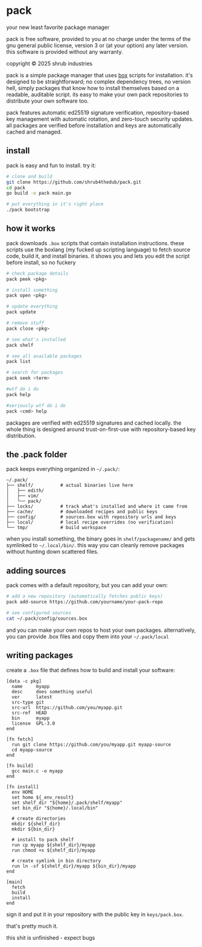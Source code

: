 # pack
your new least favorite package manager

pack is free software, provided to you at no charge under the terms of the
gnu general public license, version 3 or (at your option) any later version.
this software is provided without any warranty.

copyright © 2025 shrub industries

pack is a simple package manager that uses [box](https://github.com/shrub4thedub/boxlang) scripts for installation. it's designed to be straightforward; no complex dependency trees, no version hell, simply packages that know how to install themselves based on a readable, auditable script. its easy to make your own pack repositories to distribute your own software too.

pack features automatic ed25519 signature verification, repository-based key management with automatic rotation, and zero-touch security updates. all packages are verified before installation and keys are automatically cached and managed.

## install
pack is easy and fun to install. try it:

```bash
# clone and build
git clone https://github.com/shrub4thedub/pack.git
cd pack
go build -o pack main.go

# put everything in it's right place
./pack bootstrap

```

## how it works

pack downloads `.box` scripts that contain installation instructions. these scripts use the boxlang (my fucked up scripting language) to fetch source code, build it, and install binaries. it shows you and lets you edit the script before install, so no fuckery

```bash
# check package details
pack peek <pkg>

# install something
pack open <pkg>

# update everything
pack update

# remove stuff
pack close <pkg>

# see what's installed
pack shelf

# see all available packages
pack list

# search for packages
pack seek <term>

#wtf do i do
pack help

#seriously wtf do i do
pack <cmd> help
```

packages are verified with ed25519 signatures and cached locally. the whole thing is designed around trust-on-first-use with repository-based key distribution.

## the .pack folder

pack keeps everything organized in `~/.pack/`:

```
~/.pack/
├── shelf/          # actual binaries live here
│   ├── edith/
│   ├── vim/
│   └── pack/
├── locks/          # track what's installed and where it came from
├── cache/          # downloaded recipes and public keys
├── config/         # sources.box with repository urls and keys
├── local/          # local recipe overrides (no verification)
└── tmp/            # build workspace
```

when you install something, the binary goes in `shelf/packagename/` and gets symlinked to `~/.local/bin/`. this way you can cleanly remove packages without hunting down scattered files.

## adding sources

pack comes with a default repository, but you can add your own:

```bash
# add a new repository (automatically fetches public keys)
pack add-source https://github.com/yourname/your-pack-repo

# see configured sources
cat ~/.pack/config/sources.box
```
and you can make your own repos to host your own packages.
alternatively, you can provide .box files and copy them into your `~/.pack/local`
## writing packages

create a `.box` file that defines how to build and install your software:

```box
[data -c pkg]
  name     myapp
  desc     does something useful
  ver      latest
  src-type git
  src-url  https://github.com/you/myapp.git
  src-ref  HEAD
  bin      myapp
  license  GPL-3.0
end

[fn fetch]
  run git clone https://github.com/you/myapp.git myapp-source
  cd myapp-source
end

[fn build]
  gcc main.c -o myapp 
end

[fn install]
  env HOME
  set home ${_env_result}
  set shelf_dir "${home}/.pack/shelf/myapp"
  set bin_dir "${home}/.local/bin"
  
  # create directories
  mkdir ${shelf_dir}
  mkdir ${bin_dir}
  
  # install to pack shelf
  run cp myapp ${shelf_dir}/myapp
  run chmod +x ${shelf_dir}/myapp
  
  # create symlink in bin directory
  run ln -sf ${shelf_dir}/myapp ${bin_dir}/myapp
end

[main]
  fetch
  build
  install
end
```

sign it and put it in your repository with the public key in `keys/pack.box`.

that's pretty much it.

this shit is unfinished - expect bugs

